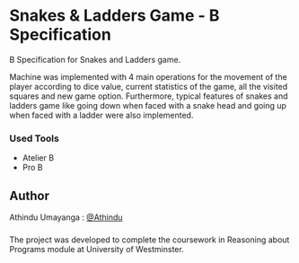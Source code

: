 # Snakes & Ladders Game - B Specification

B Specification for Snakes and Ladders game. 

Machine was implemented with 4 main operations for the movement of the player according to dice value, current statistics of the game, all the visited squares and new game option.
Furthermore, typical features of snakes and ladders game like going down when faced with a snake head and going up when faced with a ladder were also implemented.

### Used Tools

* Atelier B
* Pro B

## Author
Athindu Umayanga : [@Athindu](https://github.com/Athindu)


###
The project was developed to complete the coursework in Reasoning about Programs module at University of Westminster.
